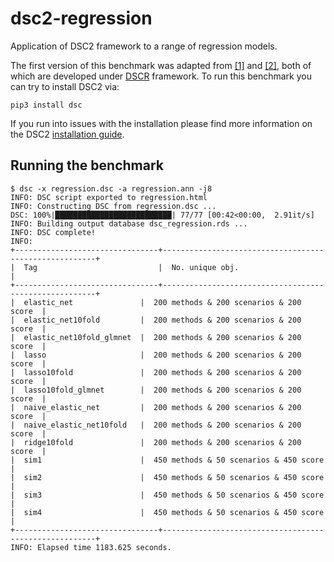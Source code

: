 # dsc2-regression
Application of DSC2 framework to a range of regression models.

The first version of this benchmark was adapted from [[1]](https://github.com/xiangzhu/dscr_en) and [[2]](https://github.com/mengyin/dscr-example), both of which are developed under [DSCR](https://github.com/stephens999/dscr) framework. To run this benchmark you can try to install DSC2 via:

```
pip3 install dsc
```
If you run into issues with the installation please find more information on the DSC2 [installation guide](https://stephenslab.github.io/dsc-wiki/installation.html). 

## Running the benchmark
```
$ dsc -x regression.dsc -a regression.ann -j8
INFO: DSC script exported to regression.html
INFO: Constructing DSC from regression.dsc ...
DSC: 100%|██████████████████████████| 77/77 [00:42<00:00,  2.91it/s]
INFO: Building output database dsc_regression.rds ...
INFO: DSC complete!
INFO: 
+--------------------------------+-------------------------------------------------------+
|  Tag                           |  No. unique obj.                                      |
+--------------------------------+-------------------------------------------------------+
|  elastic_net               |  200 methods & 200 scenarios & 200 score  |
|  elastic_net10fold         |  200 methods & 200 scenarios & 200 score  |
|  elastic_net10fold_glmnet  |  200 methods & 200 scenarios & 200 score  |
|  lasso                     |  200 methods & 200 scenarios & 200 score  |
|  lasso10fold               |  200 methods & 200 scenarios & 200 score  |
|  lasso10fold_glmnet        |  200 methods & 200 scenarios & 200 score  |
|  naive_elastic_net         |  200 methods & 200 scenarios & 200 score  |
|  naive_elastic_net10fold   |  200 methods & 200 scenarios & 200 score  |
|  ridge10fold               |  200 methods & 200 scenarios & 200 score  |
|  sim1                      |  450 methods & 50 scenarios & 450 score   |
|  sim2                      |  450 methods & 50 scenarios & 450 score   |
|  sim3                      |  450 methods & 50 scenarios & 450 score   |
|  sim4                      |  450 methods & 50 scenarios & 450 score   |
+--------------------------------+-------------------------------------------------------+
INFO: Elapsed time 1183.625 seconds.
```

